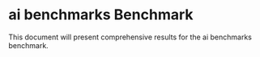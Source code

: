 # ai benchmarks Benchmark

This document will present comprehensive results for the ai benchmarks benchmark.
